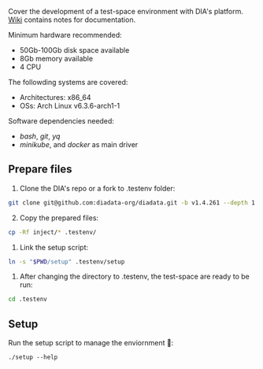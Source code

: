 Cover the development of a test-space environment with DIA's platform. [Wiki](https://github.com/alexjorgef/diatestsuite/wiki) contains notes for documentation.

Minimum hardware recommended:

* 50Gb-100Gb disk space available
* 8Gb memory available
* 4 CPU

The followding systems are covered:

* Architectures: x86_64
* OSs: Arch Linux v6.3.6-arch1-1

Software dependencies needed:

* *bash*, *git*, *yq*
* *minikube*, and *docker* as main driver

## Prepare files

1. Clone the DIA's repo or a fork to .testenv folder:

```sh
git clone git@github.com:diadata-org/diadata.git -b v1.4.261 --depth 1 .testenv
```

2. Copy the prepared files:

```sh
cp -Rf inject/* .testenv/
```

1. Link the setup script:

```sh
ln -s "$PWD/setup" .testenv/setup
```

1. After changing the directory to .testenv, the test-space are ready to be run:

```sh
cd .testenv
```

## Setup

Run the setup script to manage the enviornment 🚀:

`./setup --help`